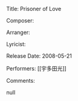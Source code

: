 Title: Prisoner of Love
  
Composer: 
  
Arranger: 

Lyricist: 

Release Date: 2008-05-21

Performers: [[宇多田光]]

Comments:

null
